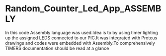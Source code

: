 # Random_Counter_Led_App_ASSEMBLY
In this code Assembly language was used.Idea is to by using timer lighting up the
assigned LEDS connected to our PIC.It was integrated with Proteus drawings and codes
were embedded with Assembly.To comprehensively TIMERS documentation should be read at a glance
